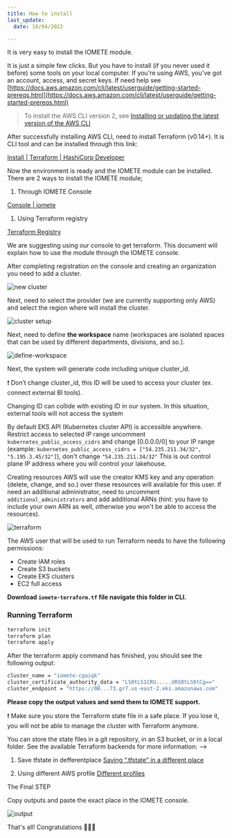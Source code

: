 ```yaml
---
title: How to install
last_update:
  date: 10/04/2022 

---
```


It is very easy to install the IOMETE module.

It is just a simple few clicks. But you have to install (if you never used it before) some tools on your local computer. If you're using AWS, you've got an account, access, and secret keys. If need help see [https://docs.aws.amazon.com/cli/latest/userguide/getting-started-prereqs.html](https://docs.aws.amazon.com/cli/latest/userguide/getting-started-prereqs.html) 

> To install the AWS CLI version 2, see [Installing or updating the latest version of the AWS CLI](https://docs.aws.amazon.com/cli/latest/userguide/getting-started-install.html)
> 

After successfully installing AWS CLI, need to install Terraform (v0.14+). It is CLI tool and can be installed through this link: 

[Install | Terraform | HashiCorp Developer](https://developer.hashicorp.com/terraform/downloads)

Now the environment is ready and the IOMETE module can be installed. There are 2 ways to install the IOMETE module;

1. Through  IOMETE Console 

[Console | iomete](https://app.iomete.cloud/dashboard)

1. Using Terraform registry  

[Terraform Registry](https://registry.terraform.io/modules/iomete/customer-stack/aws/latest)

We are suggesting using our console to get terraform. This document will explain how to use the module through the IOMETE console.

After completing registration on the console and creating an organization you need to add a cluster.

![new cluster](/img/guides/how-to-install/new-cluster.png)

Next, need to select the provider (we are currently supporting only AWS) and select the region where will install the cluster. 

![cluster setup](/img/guides/how-to-install/cluster-setup.png)

Next, need to define **the workspace** name (workspaces are isolated spaces that can be used by different departments, divisions, and so.).

![define-workspace](/img/guides/how-to-install/define-workspace.png)

Next, the system will generate code including unique cluster_id.  

<aside>
❗ Don’t change cluster_id, this ID will be used to access your cluster (ex. connect external BI tools).

</aside>

Changing ID can collide with existing ID in our system. In this situation, external tools will not access the system

By default EKS API (Kubernetes cluster API) is accessible anywhere. Restrict access to selected IP range uncomment `kubernetes_public_access_cidrs`  and change [0.0.0.0/0] to your IP range (example: `kubernetes_public_access_cidrs = ["54.235.211.34/32", "5.195.3.45/32"]`), don't change `"54.235.211.34/32"` This is out control plane IP address where you will control your lakehouse.

Creating resources AWS will use the creator KMS key and any operation (delete, change, and so.) over these resources will available for this user. If need an additional administrator, need to uncomment `additional_administrators`  and add additional ARNs (hint: you have to include your own ARN as well, otherwise you won't be able to access the resources).

![terraform](/img/guides/how-to-install/terraform-execute.png)

The AWS user that will be used to run Terraform needs to have the following permissions:

- Create IAM roles
- Create S3 buckets
- Create EKS clusters
- EC2 full access

**Download `iomete-terraform.tf` file navigate this folder in CLI.**

### **Running Terraform**

```bash
terraform init
terraform plan
terraform apply
```

After the terraform apply command has finished, you should see the following output:

```bash
cluster_name = "iomete-cgaiqk"
cluster_certificate_authority_data = "LS0tLS1CRU.....URS0tLS0tCg=="
cluster_endpoint = "https://0B...73.gr7.us-east-2.eks.amazonaws.com"
```

**Please copy the output values and send them to IOMETE support.**

<aside>
❗ Make sure you store the Terraform state file in a safe place. If you lose it, you will not be able to manage the cluster with Terraform anymore.

You can store the state files in a git repository, in an S3 bucket, or in a local folder. See the available Terraform backends for more information:  -->

1)  Save tfstate in defferentplace [ Saving “.tfstate” in a different place](/docs/guides/installation/installation-faq) 

2) Using different AWS profile  [Different profiles](/docs/guides/installation/different-profiles)  

</aside>

The Final STEP

Copy outputs and paste the exact place in the IOMETE console.

![output](/img/guides/how-to-install/output.png) 

That's all! Congratulations 🎉🎉🎉